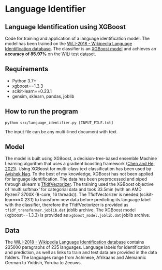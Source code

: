 # Language Identifier

## Language Identification using XGBoost
Code for training and application of a language identification model. The model has been trained on the [WiLI-2018 - Wikipedia Language Identification database](https://zenodo.org/record/841984). The classifier is an [XGBoost model](https://xgboost.readthedocs.io/en/latest/) and achieves an **accuracy of 85.97%** on the WiLi test dataset.

## Requirements
- Python 3.7+
- xgboost==1.3.3
- scikit-learn==0.23.1
- gensim, sklearn, pandas, joblib

## How to run the program

```
python src/language_identifier.py [INPUT_FILE.txt]
```

The input file can be any multi-lined document with text. 

## Model
The model is built using XGBoost, a decision-tree-based ensemble Machine Learning algorithm that uses a gradient boosting framework ([Chen and He, 2021](https://mran.microsoft.com/web/packages/xgboost/vignettes/xgboost.pdf)). Using XGBoost for multi-class text classification has been used by [Avishek Nag](https://github.com/avisheknag17/public_ml_models/blob/master/bbc_articles_text_classification/notebook/text_classification_xgboost_others.ipynb). To the best of my knowledge, XGBoost has not been applied for language identification. The data has been preprocessed and piped through sklearn's [TfidfVectorizer](https://scikit-learn.org/stable/modules/generated/sklearn.feature_extraction.text.TfidfVectorizer.html). The training used the XGBoost objective of 'multi:softmax' for categorial data and took 33.5min (with an AMD Ryzen7 3700X (8-core, 16 threads)). The TfidfVectorizer is needed (scikit-learn==0.23.1) to transform new data before predicting its language label with the classifier, therefore the TfidfVectorizer is provided as ```tfidf_transformer.joblib.dat``` joblib archive. The XGBoost model (xgboost==1.3.3) is provided as ```xgboost_model.joblib.dat``` joblib archive.

## Data
The [WiLI-2018 - Wikipedia Language Identification database](https://zenodo.org/record/841984) contains 235000 paragraphs of 235 languages. Language labels for identification and prediction, as well as links to train and test data are provided in the data folders. The languages range from Achinese, Afrikaans and Alemannic German to Yiddish, Yoruba to Zeeuws.

